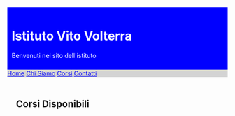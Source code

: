 <!DOCTYPE html>
<html lang="it">
<head>
    <meta charset="UTF-8">
    <title>Volterra</title>
    <style>
        .header {
            background-color: blue;
            color: white;
            padding: 10px;
        }
        .navbar {
            background-color: lightgray;
        }
        .navbar a {
            color: blue;
        }
        .content {
            padding: 20px;
        }
        .footer {
            background-color: blue;
            color: white;
            padding: 10px;
        }
    </style>
</head>
<body>
    <div class="header">
        <h1>Istituto Vito Volterra</h1>
        <p>Benvenuti nel sito dell'istituto</p>
    </div>
    <div class="navbar">
        <a href="#">Home</a>
        <a href="#">Chi Siamo</a>
        <a href="#">Corsi</a>
        <a href="#">Contatti</a>
    </div>
    <div class="content">
        <h2>Corsi Disponibili</h2>
    </div>
</body>
</html>
